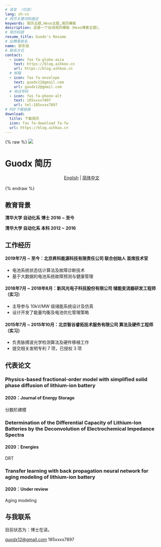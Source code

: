 ```yaml
---
# 语言 （可选）
lang: zh-cn
# 网页关键词和描述
keywords: 简历主题,Hexo主题,简历模板
description: 这是一个在线简历模板（Hexo博客主题）。
# 简历标题
resume_title: Guodx's Resume
# 应聘者姓名
name: 郭东旭
# 联系方式
contact:
  - icon: fas fa-globe-asia
    text: https://blog.aihkoo.cn
    url: https://blog.aihkoo.cn
  # 邮箱
  - icon: fas fa-envelope
    text: guodx12@gmail.com
    url: guodx12@gmail.com
  # 电话号码
  - icon: fas fa-phone-alt
    text: 185xxxx7897
    url: tel:185xxxx7897
# PDF下载链接
download:
  title: 下载简历
  icon: fas fa-download fa-fw
  url: https://blog.aihkoo.cn
---
```


{% raw %}
<grid>
<avatar><img src="https://cdn.jsdelivr.net/gh/aihkoo/cdn-assets/portrait/portrait.jpg"></avatar>

<h1>Guodx 简历</h1>
<center>
<a href='/'>English</a> | <a href='/zh-cn/'>简体中文</a>
</center>
<br>
</grid>
{% endraw %}


## <i class="fas fa-user-graduate"></i> 教育背景

**清华大学 自动化系 博士 2016 ~ 至今**

**清华大学 自动化系 本科 2012 ~ 2016**


## <i class="fas fa-user-tie"></i> 工作经历


#### 2019年7月 ~ 至今：北京昇科能源科技有限责任公司 联合创始人 首席技术官

- 电池系统状态估计算法及故障诊断技术
- 基于大数据的电池系统故障预测与健康管理


#### 2018年7月 ~ 2018年8月：新风光电子科技股份有限公司 储能变流器研发工程师（实习）

- 主导参与 10kV/MW 级储能系统设计及仿真
- 设计开发了能量均衡及电池优化管理策略

#### 2015年7月 ~ 2015年10月：北京智谷睿拓技术服务有限公司 算法及硬件工程师（实习）

- 负责脉搏波光学检测算法及硬件移植工作
- 提交相关发明专利 7 项，已授权 3 项


## <i class="fas fa-award"></i> 代表论文


### Physics-based fractional-order model with simplified solid phase diffusion of lithium-ion battery

#### 2020：Journal of Energy Storage

分数阶建模

### Determination of the Differential Capacity of Lithium-Ion Batteries by the Deconvolution of Electrochemical Impedance Spectra

#### 2020：Energies

DRT

### Transfer learning with back propagation neural network for aging modeling of lithium-ion battery

#### 2020：Under review

Aging modeling

## <i class="fas fa-phone-alt"></i> 与我联系

目前状态为：博士在读。

<i class="fas fa-envelope fa-fw"></i> guodx12@gmail.com
<i class="fas fa-phone-alt fa-fw"></i> 185xxxx7897